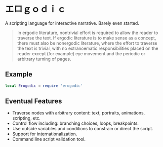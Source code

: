 # エロｇｏｄｉｃ

A scripting language for interactive narrative. Barely even started.

> In ergodic literature, nontrivial effort is required to allow the reader to traverse the text. If ergodic literature is to make sense as a concept, there must also be nonergodic literature, where the effort to traverse the text is trivial, with no extranoematic responsibilities placed on the reader except (for example) eye movement and the periodic or arbitrary turning of pages.

## Example

```lua
local Erogodic = require 'erogodic'
```

## Eventual Features
* Traverse nodes with arbitrary content: text, portraits, animations, scripting, etc.
* Control flow including: branching choices, loops, breakpoints.
* Use outside variables and conditions to constrain or direct the script.
* Support for internationalization.
* Command line script validation tool.
